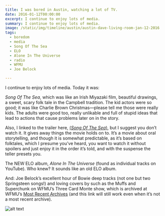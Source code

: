 ```yaml
---
title: I was bored in Austin, watching a lot of TV.
date: 2016-01-12T00:00:00
excerpt: I continue to enjoy lots of media.
summary: I continue to enjoy lots of media.
image: /static/img/timeline/austin/austin-dave-living-room-jan-12-2016.jpg
tags:
  - boredom
  - media
  - Song Of The Sea
  - ELO
  - Alone In The Universe
  - radio
  - WFMU
  - Joe Belock

---
```


I continue to enjoy lots of media. Today it was:

_Song Of The Sea_, which was like an Irish Miyazaki film, beautiful drawings, a sweet, scary folk tale in the Campbell tradition. The kid actors were so good; it was like Charlie Brown Christmas—please tell me those were really kids. The adults were good too, really unlikable and full of stupid ideas that lead to actions that cause problems later on in the story.

Also, I linked to the trailer here, [(_Song Of The Sea_)](https://www.youtube.com/watch?v=HgbXWt8kM5Q), but I suggest you don’t watch it. It gives away things the movie holds on to. It’s a movie about oral storytelling, and though it is somewhat predictable, as it’s based on folktales, which I presume you’ve heard, you want to watch it without spoilers and just enjoy it in the order it’s told, and with the suspense the teller presets you.

The NEW ELO album, _Alone In The Universe_ (found as individual tracks on YouTube). Who knew? It sounds like an old ELO album.

And:
Joe Belock’s excellent hour of Bowie deep tracks (not one but two Springsteen songs!) and loving covers by such as the Muffs and Superchunk on WFMU’s Three Card Monte show, which is archived at WFMU’s [Most Recent Archives](https://web.archive.org/web/20160115010223/http://www.wfmu.org/playlists/shows/64545) (and this link will still work even when it’s not a most recent archive).

![alt text](/static/img/timeline/austin/austin-dave-living-room-jan-12-2016.jpg)